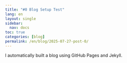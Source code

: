 ```yaml
---
title: "#0 Blog Setup Test"
lang: en
layout: single
sidebar:
  nav: docs
toc: true
categories: [blog]
permalink: /en/blog/2025-07-27-post-0/
---
```

I automatically built a blog using GitHub Pages and Jekyll.
